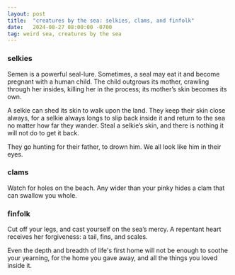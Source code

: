 ```yaml
---
layout: post
title:  "creatures by the sea: selkies, clams, and finfolk"
date:   2024-08-27 08:00:00 -0700
tag: weird sea, creatures by the sea
---
```

### selkies
Semen is a powerful seal-lure. Sometimes, a seal may eat it and become pregnant with a human child. The child outgrows its mother, crawling through her insides, killing her in the process; its mother’s skin becomes its own.

A selkie can shed its skin to walk upon the land. They keep their skin close always, for a selkie always longs to slip back inside it and return to the sea no matter how far they wander. Steal a selkie’s skin, and there is nothing it will not do to get it back.

They go hunting for their father, to drown him. We all look like him in their eyes.

### clams
Watch for holes on the beach. Any wider than your pinky hides a clam that can swallow you whole.

### finfolk
Cut off your legs, and cast yourself on the sea’s mercy. A repentant heart receives her forgiveness: a tail, fins, and scales.

Even the depth and breadth of life's first home will not be enough to soothe your yearning, for the home you gave away, and all the things you loved inside it. 
